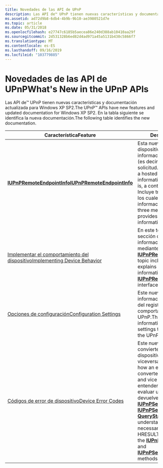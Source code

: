 ```yaml
---
title: Novedades de las API de UPnP
description: Las API de™ UPnP tienen nuevas características y documentación actualizada para Windows XP SP2. En la tabla siguiente se identifica la nueva documentación.
ms.assetid: ad72d9b8-6db4-4b9b-9b10-ae3980521d7e
ms.topic: article
ms.date: 05/31/2018
ms.openlocfilehash: e27747c6185b5aecea86e240d388ab10410aa29f
ms.sourcegitcommit: 2d531328b6ed82d4ad971a45a5131b430c5866f7
ms.translationtype: MT
ms.contentlocale: es-ES
ms.lasthandoff: 09/16/2019
ms.locfileid: "103779885"
---
```

# <a name="whats-new-in-the-upnp-apis"></a><span data-ttu-id="05acb-104">Novedades de las API de UPnP</span><span class="sxs-lookup"><span data-stu-id="05acb-104">What's New in the UPnP APIs</span></span>

<span data-ttu-id="05acb-105">Las API de™ UPnP tienen nuevas características y documentación actualizada para Windows XP SP2.</span><span class="sxs-lookup"><span data-stu-id="05acb-105">The UPnP™ APIs have new features and updated documentation for Windows XP SP2.</span></span> <span data-ttu-id="05acb-106">En la tabla siguiente se identifica la nueva documentación.</span><span class="sxs-lookup"><span data-stu-id="05acb-106">The following table identifies the new documentation.</span></span>



| <span data-ttu-id="05acb-107">Característica</span><span class="sxs-lookup"><span data-stu-id="05acb-107">Feature</span></span>                                                          | <span data-ttu-id="05acb-108">Descripción</span><span class="sxs-lookup"><span data-stu-id="05acb-108">Description</span></span>                                                                                                                                                                                                                                                                                                                                                                   |
|------------------------------------------------------------------|-------------------------------------------------------------------------------------------------------------------------------------------------------------------------------------------------------------------------------------------------------------------------------------------------------------------------------------------------------------------------------|
| [<span data-ttu-id="05acb-109">**IUPnPRemoteEndpointInfo**</span><span class="sxs-lookup"><span data-stu-id="05acb-109">**IUPnPRemoteEndpointInfo**</span></span>](/windows/desktop/api/Upnphost/nn-upnphost-iupnpremoteendpointinfo)       | <span data-ttu-id="05acb-110">Esta nueva interfaz permite a un dispositivo hospedado obtener información sobre un solicitante (es decir, un punto de control) y la solicitud.</span><span class="sxs-lookup"><span data-stu-id="05acb-110">This new interface allows a hosted device to obtain information about a requester (that is, a control point) and the request.</span></span> <span data-ttu-id="05acb-111">Incluye tres métodos, cada uno de los cuales proporciona un tipo de información diferente.</span><span class="sxs-lookup"><span data-stu-id="05acb-111">It includes three methods, each of which provides a different type of information.</span></span>                                                                                                                                                              |
| [<span data-ttu-id="05acb-112">Implementar el comportamiento del dispositivo</span><span class="sxs-lookup"><span data-stu-id="05acb-112">Implementing Device Behavior</span></span>](implementing-device-behavior.md) | <span data-ttu-id="05acb-113">En este tema se incluye una nueva sección que explica cómo obtener información del punto de conexión mediante la nueva interfaz [**IUPnPRemoteEndpointInfo**](/windows/desktop/api/Upnphost/nn-upnphost-iupnpremoteendpointinfo) .</span><span class="sxs-lookup"><span data-stu-id="05acb-113">This topic includes a new section that explains how to obtain endpoint information by using the new [**IUPnPRemoteEndpointInfo**](/windows/desktop/api/Upnphost/nn-upnphost-iupnpremoteendpointinfo) interface.</span></span>                                                                                                                                                                                                     |
| [<span data-ttu-id="05acb-114">Opciones de configuración</span><span class="sxs-lookup"><span data-stu-id="05acb-114">Configuration Settings</span></span>](configuration-settings.md)             | <span data-ttu-id="05acb-115">Este nuevo tema proporciona información sobre la configuración del registro que afecta al comportamiento de las API de UPnP.</span><span class="sxs-lookup"><span data-stu-id="05acb-115">This new topic provides information about the registry settings that affect the behavior of the UPnP APIs.</span></span>                                                                                                                                                                                                                                                                    |
| [<span data-ttu-id="05acb-116">Códigos de error de dispositivo</span><span class="sxs-lookup"><span data-stu-id="05acb-116">Device Error Codes</span></span>](device-error-codes.md)                     | <span data-ttu-id="05acb-117">Este nuevo tema explica cómo se convierte un código de error de un dispositivo en un valor HRESULT y viceversa.</span><span class="sxs-lookup"><span data-stu-id="05acb-117">This new topic explains how an error code from a device is converted to an HRESULT value and vice versa.</span></span> <span data-ttu-id="05acb-118">Es necesario entender este proceso para evaluar un valor HRESULT que devuelven los métodos [**IUPnPService:: InvokeAction**](/windows/desktop/api/Upnp/nf-upnp-iupnpservice-invokeaction) y [**IUPnPService:: QueryStateVariable**](/windows/desktop/api/Upnp/nf-upnp-iupnpservice-querystatevariable) .</span><span class="sxs-lookup"><span data-stu-id="05acb-118">An understanding of this process is necessary in order to evaluate an HRESULT value that is returned by the [**IUPnPService::InvokeAction**](/windows/desktop/api/Upnp/nf-upnp-iupnpservice-invokeaction) and [**IUPnPService::QueryStateVariable**](/windows/desktop/api/Upnp/nf-upnp-iupnpservice-querystatevariable) methods.</span></span> |



 

 

 




